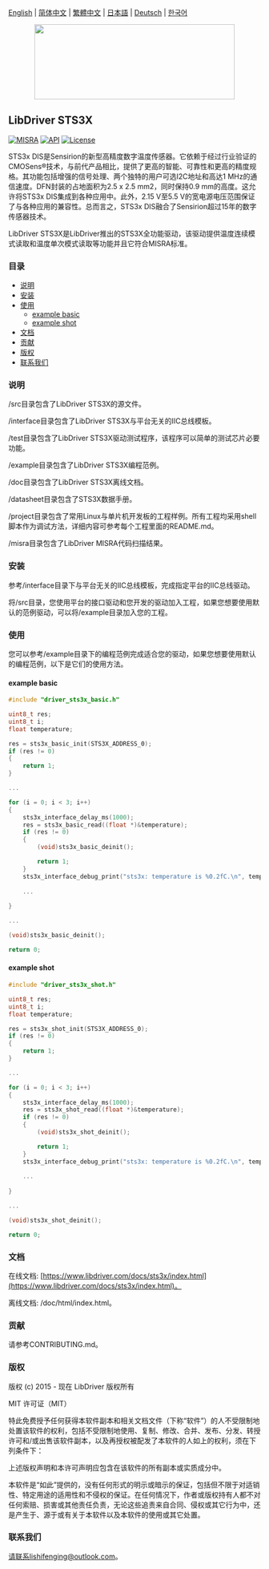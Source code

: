 [English](/README.md) | [ 简体中文](/README_zh-Hans.md) | [繁體中文](/README_zh-Hant.md) | [日本語](/README_ja.md) | [Deutsch](/README_de.md) | [한국어](/README_ko.md)

<div align=center>
<img src="/doc/image/logo.svg" width="400" height="150"/>
</div>

## LibDriver STS3X

[![MISRA](https://img.shields.io/badge/misra-compliant-brightgreen.svg)](/misra/README.md) [![API](https://img.shields.io/badge/api-reference-blue.svg)](https://www.libdriver.com/docs/sts3x/index.html) [![License](https://img.shields.io/badge/license-MIT-brightgreen.svg)](/LICENSE)

STS3x DIS是Sensirion的新型高精度数字温度传感器。它依赖于经过行业验证的CMOSens®技术，与前代产品相比，提供了更高的智能、可靠性和更高的精度规格。其功能包括增强的信号处理、两个独特的用户可选I2C地址和高达1 MHz的通信速度。DFN封装的占地面积为2.5 x 2.5 mm2，同时保持0.9 mm的高度。这允许将STS3x DIS集成到各种应用中。此外，2.15 V至5.5 V的宽电源电压范围保证了与各种应用的兼容性。总而言之，STS3x DIS融合了Sensirion超过15年的数字传感器技术。

LibDriver STS3X是LibDriver推出的STS3X全功能驱动，该驱动提供温度连续模式读取和温度单次模式读取等功能并且它符合MISRA标准。

### 目录

  - [说明](#说明)
  - [安装](#安装)
  - [使用](#使用)
    - [example basic](#example-basic)
    - [example shot](#example-shot)
  - [文档](#文档)
  - [贡献](#贡献)
  - [版权](#版权)
  - [联系我们](#联系我们)

### 说明

/src目录包含了LibDriver STS3X的源文件。

/interface目录包含了LibDriver STS3X与平台无关的IIC总线模板。

/test目录包含了LibDriver STS3X驱动测试程序，该程序可以简单的测试芯片必要功能。

/example目录包含了LibDriver STS3X编程范例。

/doc目录包含了LibDriver STS3X离线文档。

/datasheet目录包含了STS3X数据手册。

/project目录包含了常用Linux与单片机开发板的工程样例。所有工程均采用shell脚本作为调试方法，详细内容可参考每个工程里面的README.md。

/misra目录包含了LibDriver MISRA代码扫描结果。

### 安装

参考/interface目录下与平台无关的IIC总线模板，完成指定平台的IIC总线驱动。

将/src目录，您使用平台的接口驱动和您开发的驱动加入工程，如果您想要使用默认的范例驱动，可以将/example目录加入您的工程。

### 使用

您可以参考/example目录下的编程范例完成适合您的驱动，如果您想要使用默认的编程范例，以下是它们的使用方法。

#### example basic

```C
#include "driver_sts3x_basic.h"

uint8_t res;
uint8_t i;
float temperature;

res = sts3x_basic_init(STS3X_ADDRESS_0);
if (res != 0)
{
    return 1;
}

...

for (i = 0; i < 3; i++)
{
    sts3x_interface_delay_ms(1000);
    res = sts3x_basic_read((float *)&temperature);
    if (res != 0)
    {
        (void)sts3x_basic_deinit();

        return 1;
    }
    sts3x_interface_debug_print("sts3x: temperature is %0.2fC.\n", temperature);
    
    ...
    
}

...

(void)sts3x_basic_deinit();

return 0;
```

#### example shot

```C
#include "driver_sts3x_shot.h"

uint8_t res;
uint8_t i;
float temperature;

res = sts3x_shot_init(STS3X_ADDRESS_0);
if (res != 0)
{
    return 1;
}

...

for (i = 0; i < 3; i++)
{
    sts3x_interface_delay_ms(1000);
    res = sts3x_shot_read((float *)&temperature);
    if (res != 0)
    {
        (void)sts3x_shot_deinit();

        return 1;
    }
    sts3x_interface_debug_print("sts3x: temperature is %0.2fC.\n", temperature);
    
    ...
    
}

...

(void)sts3x_shot_deinit();

return 0;
```

### 文档

在线文档: [https://www.libdriver.com/docs/sts3x/index.html](https://www.libdriver.com/docs/sts3x/index.html)。

离线文档: /doc/html/index.html。

### 贡献

请参考CONTRIBUTING.md。

### 版权

版权 (c) 2015 - 现在 LibDriver 版权所有

MIT 许可证（MIT）

特此免费授予任何获得本软件副本和相关文档文件（下称“软件”）的人不受限制地处置该软件的权利，包括不受限制地使用、复制、修改、合并、发布、分发、转授许可和/或出售该软件副本，以及再授权被配发了本软件的人如上的权利，须在下列条件下：

上述版权声明和本许可声明应包含在该软件的所有副本或实质成分中。

本软件是“如此”提供的，没有任何形式的明示或暗示的保证，包括但不限于对适销性、特定用途的适用性和不侵权的保证。在任何情况下，作者或版权持有人都不对任何索赔、损害或其他责任负责，无论这些追责来自合同、侵权或其它行为中，还是产生于、源于或有关于本软件以及本软件的使用或其它处置。

### 联系我们

请联系lishifenging@outlook.com。